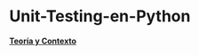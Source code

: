 # Unit-Testing-en-Python

[**Teoría y Contexto**](https://www.notion.so/german-salina/Unit-Testing-en-Python-103e0978deec80c58993c4f2f32420a6)
